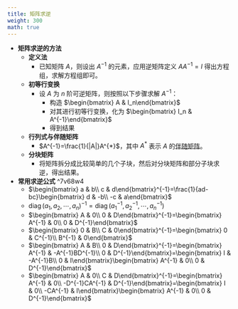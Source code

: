 ```yaml
---
title: 矩阵求逆
weight: 300
math: true
---
```


- **矩阵求逆的方法**
    - **定义法**
        - 已知矩阵 $A$，则设出 $A^{-1}$ 的元素，应用逆矩阵定义 $AA^{-1}=I$ 得出方程组，求解方程组即可。
    - **初等行变换**
        - 设 $A$ 为 $n$ 阶可逆矩阵，则按照以下步骤求解 $A^{-1}$：
            - 构造 $\begin{bmatrix} A & I_n\end{bmatrix}$
            - 对其进行初等行变换，化为 $\begin{bmatrix} I_n & A^{-1}\end{bmatrix}$
            - 得到结果
    - **行列式与伴随矩阵**
        - $A^{-1}=\frac{1}{|A|}A^{*}$，其中 $A^{*}$ 表示 $A$ 的[伴随矩阵](/notes/docs/mathematics/linear-algrbra/determinant#hyrjhx)。
    - **分块矩阵**
        - 将矩阵拆分成比较简单的几个子块，然后对分块矩阵和部分子块求逆，得出结果。
- **常用求逆公式** ^7v68w4
    - $\begin{bmatrix} a & b\\ c & d\end{bmatrix}^{-1}=\frac{1}{ad-bc}\begin{bmatrix} d & -b\\ -c & a\end{bmatrix}$
    - $\operatorname{diag}(a_1,a_2,\cdots,a_n)^{-1}=\operatorname{diag}(a_1^{-1},a_2^{-1},\cdots,a_n^{-1})$
    - $\begin{bmatrix} A & 0\\ 0 & D\end{bmatrix}^{-1}=\begin{bmatrix} A^{-1} & 0\\ 0 & D^{-1}\end{bmatrix}$
    - $\begin{bmatrix} 0 & B\\ C & 0\end{bmatrix}^{-1}=\begin{bmatrix} 0 & C^{-1}\\ B^{-1} & 0\end{bmatrix}$
    - $\begin{bmatrix} A & B\\ 0 & D\end{bmatrix}^{-1}=\begin{bmatrix} A^{-1} & -A^{-1}BD^{-1}\\ 0 & D^{-1}\end{bmatrix}=\begin{bmatrix} I & -A^{-1}B\\ 0 & I\end{bmatrix}\begin{bmatrix} A^{-1} & 0\\ 0 & D^{-1}\end{bmatrix}$
    - $\begin{bmatrix} A & 0\\ C & D\end{bmatrix}^{-1}=\begin{bmatrix} A^{-1} & 0\\ -D^{-1}CA^{-1} & D^{-1}\end{bmatrix}=\begin{bmatrix} I & 0\\ -CA^{-1} & I\end{bmatrix}\begin{bmatrix} A^{-1} & 0\\ 0 & D^{-1}\end{bmatrix}$
